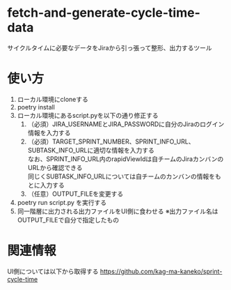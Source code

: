 # fetch-and-generate-cycle-time-data
サイクルタイムに必要なデータをJiraから引っ張って整形、出力するツール

# 使い方
1. ローカル環境にcloneする
1. poetry install
1. ローカル環境にあるscript.pyを以下の通り修正する
    1. （必須）JIRA_USERNAMEとJIRA_PASSWORDに自分のJiraのログイン情報を入力する
    1. （必須）TARGET_SPRINT_NUMBER、SPRINT_INFO_URL、SUBTASK_INFO_URLに適切な情報を入力する<br>なお、SPRINT_INFO_URL内のrapidViewIdは自チームのJiraカンバンのURLから確認できる<br>同じくSUBTASK_INFO_URLについては自チームのカンバンの情報をもとに入力する
    1. （任意）OUTPUT_FILEを変更する
1. poetry run script.py を実行する
1. 同一階層に出力される出力ファイルをUI側に食わせる ※出力ファイル名はOUTPUT_FILEで自分で指定したもの

# 関連情報
UI側については以下から取得する
https://github.com/kag-ma-kaneko/sprint-cycle-time
